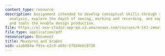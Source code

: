 ```yaml
---
content_type: resource
description: Assignment intended to develop conceptual skills through research and
  analysis, explore the depth of seeing, marking and recording, and expand the vocabulary
  and tools the enable design production.
file: https://ol-ocw-studio-app-qa.s3.amazonaws.com/courses/4-143-immaterial-limits-process-and-duration-fall-2002/a1ab084af91ee2c9a60c57b84b6c8726_project1.pdf
file_type: application/pdf
resourcetype: Document
title: Measures and Scapes
uid: a1ab084a-f91e-e2c9-a60c-57b84b6c8726
---
```

